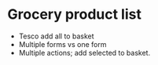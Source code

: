 # Grocery product list

- Tesco add all to basket
- Multiple forms vs one form
- Multiple actions; add selected to basket.
